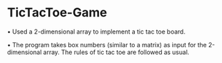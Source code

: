 # TicTacToe-Game
• Used a 2-dimensional array to implement a tic tac toe board. 

• The program takes box numbers (similar to a matrix) as input for the 2-dimensional array. The rules of tic tac toe are followed as usual.
